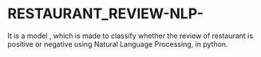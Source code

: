 # RESTAURANT_REVIEW-NLP-
It is a model , which is made to classify whether the review of restaurant is positive or negative using Natural Language Processing, in python.
